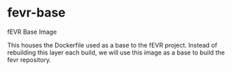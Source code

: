 # fevr-base
 fEVR Base Image

This houses the Dockerfile used as a base to the fEVR project.  Instead of rebuilding this layer each build, we will use this image as a base to build the fevr repository.